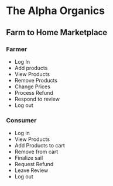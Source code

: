 # The Alpha Organics
## Farm to Home Marketplace


### Farmer           
- Log In            
- Add products      
- View Products     
- Remove Products   
- Change Prices     
- Process Refund    
- Respond to review 
- Log out           

### Consumer
- Log in
- View Products
- Add Products to cart
- Remove from cart
- Finalize sail
- Request Refund
- Leave Review
- Log out


